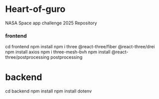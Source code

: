 # Heart-of-guro
NASA Space app challenge 2025 Repository
### frontend
cd frontend
npm install
npm i three @react-three/fiber @react-three/drei
npm install axios
npm i three-mesh-bvh
npm install @react-three/postprocessing postprocessing
# backend
cd backend
npm install
npm install dotenv